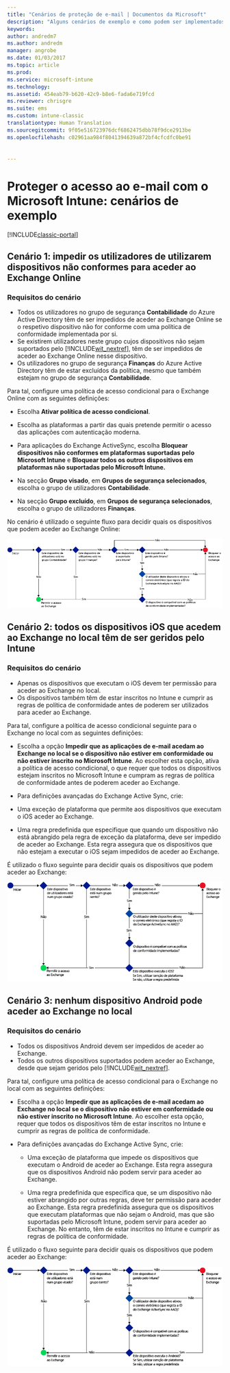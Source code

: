 ```yaml
---
title: "Cenários de proteção de e-mail | Documentos da Microsoft"
description: "Alguns cenários de exemplo e como podem ser implementados com o acesso condicional."
keywords: 
author: andredm7
ms.author: andredm
manager: angrobe
ms.date: 01/03/2017
ms.topic: article
ms.prod: 
ms.service: microsoft-intune
ms.technology: 
ms.assetid: 454eab79-b620-42c9-b8e6-fada6e719fcd
ms.reviewer: chrisgre
ms.suite: ems
ms.custom: intune-classic
translationtype: Human Translation
ms.sourcegitcommit: 9f05e516723976dcf6862475dbb78f9dce2913be
ms.openlocfilehash: c02961aa984f8041394639a872bf4cfcdfc0be91


---
```


# <a name="protect-access-to-email-with-microsoft-intune-example-scenarios"></a>Proteger o acesso ao e-mail com o Microsoft Intune: cenários de exemplo

[!INCLUDE[classic-portal](../includes/classic-portal.md)]

## <a name="scenario-1-block-users-from-using-noncompliant-devices-to-access-exchange-online"></a>Cenário 1: impedir os utilizadores de utilizarem dispositivos não conformes para aceder ao Exchange Online
### <a name="scenario-requirements"></a>Requisitos do cenário
- Todos os utilizadores no grupo de segurança **Contabilidade** do Azure Active Directory têm de ser impedidos de aceder ao Exchange Online se o respetivo dispositivo não for conforme com uma política de conformidade implementada por si.
- Se existirem utilizadores neste grupo cujos dispositivos não sejam suportados pelo [!INCLUDE[wit_nextref](../includes/wit_nextref_md.md)], têm de ser impedidos de aceder ao Exchange Online nesse dispositivo.
- Os utilizadores no grupo de segurança **Finanças** do Azure Active Directory têm de estar excluídos da política, mesmo que também estejam no grupo de segurança **Contabilidade**.

Para tal, configure uma política de acesso condicional para o Exchange Online com as seguintes definições:

- Escolha **Ativar política de acesso condicional**.

- Escolha as plataformas a partir das quais pretende permitir o acesso das aplicações com autenticação moderna.
- Para aplicações do Exchange ActiveSync, escolha **Bloquear dispositivos não conformes em plataformas suportadas pelo Microsoft Intune** e **Bloquear todos os outros dispositivos em plataformas não suportadas pelo Microsoft Intune.**
-   Na secção **Grupo visado**, em **Grupos de segurança selecionados**, escolha o grupo de utilizadores **Contabilidade**.

-   Na secção **Grupo excluído**, em **Grupos de segurança selecionados**, escolha o grupo de utilizadores **Finanças**.


No cenário é utilizado o seguinte fluxo para decidir quais os dispositivos que podem aceder ao Exchange Online:

![Fluxo de acesso a dispositivos](./media/ConditionalAccess8-5.png)

## <a name="scenario-2-all-ios-devices-that-access-exchange-on-premises-must-be-managed-by-intune"></a>Cenário 2: todos os dispositivos iOS que acedem ao Exchange no local têm de ser geridos pelo Intune
### <a name="scenario-requirements"></a>Requisitos do cenário
- Apenas os dispositivos que executam o iOS devem ter permissão para aceder ao Exchange no local.
- Os dispositivos também têm de estar inscritos no Intune e cumprir as regras de política de conformidade antes de poderem ser utilizados para aceder ao Exchange.

Para tal, configure a política de acesso condicional seguinte para o Exchange no local com as seguintes definições:

-   Escolha a opção **Impedir que as aplicações de e-mail acedam ao Exchange no local se o dispositivo não estiver em conformidade ou não estiver inscrito no Microsoft Intune**. Ao escolher esta opção, ativa a política de acesso condicional, o que requer que todos os dispositivos estejam inscritos no Microsoft Intune e cumpram as regras de política de conformidade antes de poderem aceder ao Exchange.

-   Para definições avançadas do Exchange Active Sync, crie:

  -   Uma exceção de plataforma que permite aos dispositivos que executam o iOS aceder ao Exchange.   

  -   Uma regra predefinida que especifique que quando um dispositivo não está abrangido pela regra de exceção da plataforma, deve ser impedido de aceder ao Exchange. Esta regra assegura que os dispositivos que não estejam a executar o iOS sejam impedidos de aceder ao Exchange.

É utilizado o fluxo seguinte para decidir quais os dispositivos que podem aceder ao Exchange:

![Fluxo de acesso a dispositivos](./media/ConditionalAccess8-3.png)

## <a name="scenario-3-no-android-devices-can-access-exchange-on-premises"></a>Cenário 3: nenhum dispositivo Android pode aceder ao Exchange no local
### <a name="scenario-requirements"></a>Requisitos do cenário
- Todos os dispositivos Android devem ser impedidos de aceder ao Exchange.
- Todos os outros dispositivos suportados podem aceder ao Exchange, desde que sejam geridos pelo [!INCLUDE[wit_nextref](../includes/wit_nextref_md.md)].

Para tal, configure uma política de acesso condicional para o Exchange no local com as seguintes definições:

-   Escolha a opção **Impedir que as aplicações de e-mail acedam ao Exchange no local se o dispositivo não estiver em conformidade ou não estiver inscrito no Microsoft Intune**. Ao escolher esta opção, requer que todos os dispositivos têm de estar inscritos no Intune e cumprir as regras de política de conformidade.

- Para definições avançadas do Exchange Active Sync, crie:
  -   Uma exceção de plataforma que impede os dispositivos que executam o Android de aceder ao Exchange. Esta regra assegura que os dispositivos Android não podem servir para aceder ao Exchange.

  -   Uma regra predefinida que especifica que, se um dispositivo não estiver abrangido por outras regras, deve ter permissão para aceder ao Exchange. Esta regra predefinida assegura que os dispositivos que executam plataformas que não sejam o Android, mas que são suportadas pelo Microsoft Intune, podem servir para aceder ao Exchange. No entanto, têm de estar inscritos no Intune e cumprir as regras de política de conformidade.

É utilizado o fluxo seguinte para decidir quais os dispositivos que podem aceder ao Exchange:

![Fluxo de acesso a dispositivos](./media/ConditionalAccess8-4.png)



<!--HONumber=Jan17_HO4-->


